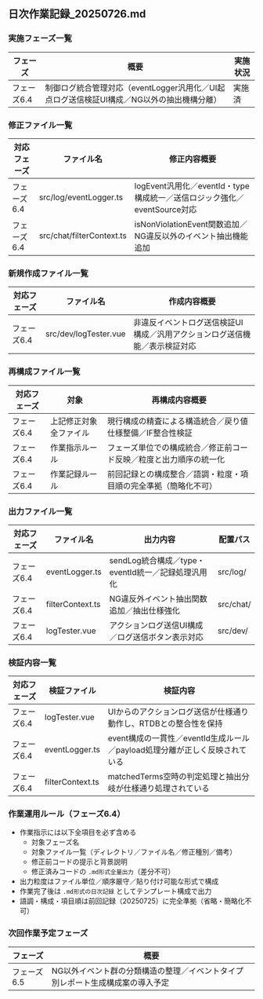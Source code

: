 ## 日次作業記録_20250726.md

### 実施フェーズ一覧

| フェーズ    | 概要                                                                                       | 実施状況 |
|------------|--------------------------------------------------------------------------------------------|----------|
| フェーズ6.4 | 制御ログ統合管理対応（eventLogger汎用化／UI起点ログ送信検証UI構成／NG以外の抽出機構分離） | 実施済   |

### 修正ファイル一覧

| 対応フェーズ | ファイル名                | 修正内容概要                                                                 |
|--------------|---------------------------|------------------------------------------------------------------------------|
| フェーズ6.4  | src/log/eventLogger.ts     | logEvent汎用化／eventId・type構成統一／送信ロジック強化／eventSource対応     |
| フェーズ6.4  | src/chat/filterContext.ts  | isNonViolationEvent関数追加／NG違反以外のイベント抽出機能追加               |

### 新規作成ファイル一覧

| 対応フェーズ | ファイル名             | 作成内容概要                                                                 |
|--------------|------------------------|------------------------------------------------------------------------------|
| フェーズ6.4  | src/dev/logTester.vue  | 非違反イベントログ送信検証UI構成／汎用アクションログ送信機能／表示検証対応 |

### 再構成ファイル一覧

| 対応フェーズ | 対象                     | 再構成内容概要                                                                   |
|--------------|--------------------------|----------------------------------------------------------------------------------|
| フェーズ6.4  | 上記修正対象全ファイル   | 現行構成の精査による構造統合／戻り値仕様整備／IF整合性検証                      |
| フェーズ6.4  | 作業指示ルール           | フェーズ単位での構成統合／修正前コード反映／粒度と出力順序の統一化             |
| フェーズ6.4  | 作業記録ルール           | 前回記録との構成整合／語調・粒度・項目順の完全準拠（簡略化不可）                |

### 出力ファイル一覧

| 対応フェーズ | ファイル名           | 出力内容                                             | 配置パス       |
|--------------|----------------------|------------------------------------------------------|----------------|
| フェーズ6.4  | eventLogger.ts       | sendLog統合構成／type・eventId統一／記録処理汎用化   | src/log/       |
| フェーズ6.4  | filterContext.ts     | NG違反外イベント抽出関数追加／抽出仕様強化           | src/chat/      |
| フェーズ6.4  | logTester.vue        | アクションログ送信UI構成／ログ送信ボタン表示対応     | src/dev/       |

### 検証内容一覧

| 対応フェーズ | 検証ファイル         | 検証内容                                                                 |
|--------------|----------------------|--------------------------------------------------------------------------|
| フェーズ6.4  | logTester.vue        | UIからのアクションログ送信が仕様通り動作し、RTDBとの整合性を保持           |
| フェーズ6.4  | eventLogger.ts       | event構成の一貫性／eventId生成ルール／payload処理分離が正しく反映されている |
| フェーズ6.4  | filterContext.ts     | matchedTerms空時の判定処理と抽出分岐が仕様通り処理されている               |

### 作業運用ルール（フェーズ6.4）

- 作業指示には以下全項目を必ず含める  
  - 対象フェーズ名  
  - 対象ファイル一覧（ディレクトリ／ファイル名／修正種別／備考）  
  - 修正前コードの提示と背景説明  
  - 修正済みコードの `.md形式全量出力`（差分不可）  
- 出力粒度はファイル単位／順序厳守／貼り付け可能な形式で構成  
- 作業完了後は `.md形式の日次記録` としてテンプレート構成で出力  
- 語調・構成・項目順は前回記録（20250725）に完全準拠（省略・簡略化不可）

### 次回作業予定フェーズ

| フェーズ    | 概要                                                                                       |
|------------|--------------------------------------------------------------------------------------------|
| フェーズ6.5 | NG以外イベント群の分類構造の整理／イベントタイプ別レポート生成構成案の導入予定            |